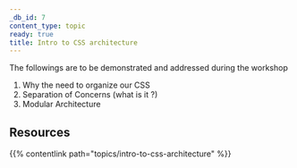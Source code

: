 ```yaml
---
_db_id: 7
content_type: topic
ready: true
title: Intro to CSS architecture
---
```


The followings are to be demonstrated and addressed during the workshop

1. Why the need to organize our CSS
2. Separation of Concerns (what is it ?)
3. Modular Architecture

## Resources

{{% contentlink path="topics/intro-to-css-architecture" %}}